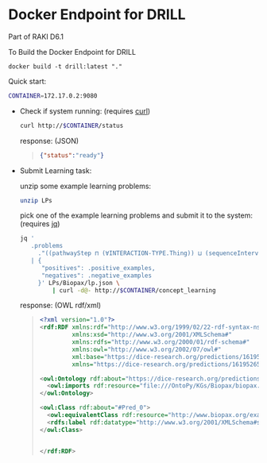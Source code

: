 # Docker Endpoint for DRILL

Part of RAKI D6.1

To Build the Docker Endpoint for DRILL

```
docker build -t drill:latest "."
```

Quick start:

```sh
CONTAINER=172.17.0.2:9080
```

* Check if system running:
  (requires [curl](https://curl.se/))

  ```sh
  curl http://$CONTAINER/status
  ```
  
  response: (JSON)
  > ```json
  > {"status":"ready"}
  > ```
  
* Submit Learning task:

  unzip some example learning problems:
  ```sh
  unzip LPs
  ```
 
  pick one of the example learning problems and submit it to the system:
  (requires [jq](https://stedolan.github.io/jq/))
  ```sh
  jq '
     .problems
       ."((pathwayStep ⊓ (∀INTERACTION-TYPE.Thing)) ⊔ (sequenceInterval ⊓ (∀ID-VERSION.Thing)))"
     | {
        "positives": .positive_examples,
        "negatives": .negative_examples
       }' LPs/Biopax/lp.json \
		   | curl -d@- http://$CONTAINER/concept_learning
  ```
  
  response: (OWL rdf/xml)
  > ```xml
  > <?xml version="1.0"?>
  > <rdf:RDF xmlns:rdf="http://www.w3.org/1999/02/22-rdf-syntax-ns#"
  >          xmlns:xsd="http://www.w3.org/2001/XMLSchema#"
  >          xmlns:rdfs="http://www.w3.org/2000/01/rdf-schema#"
  >          xmlns:owl="http://www.w3.org/2002/07/owl#"
  >          xml:base="https://dice-research.org/predictions/1619526593.1690164"
  >          xmlns="https://dice-research.org/predictions/1619526593.1690164#">
  > 
  > <owl:Ontology rdf:about="https://dice-research.org/predictions/1619526593.1690164">
  >   <owl:imports rdf:resource="file:///OntoPy/KGs/Biopax/biopax.owl"/>
  > </owl:Ontology>
  > 
  > <owl:Class rdf:about="#Pred_0">
  >   <owl:equivalentClass rdf:resource="http://www.biopax.org/examples/glycolysis#pathwayStep"/>
  >   <rdfs:label rdf:datatype="http://www.w3.org/2001/XMLSchema#string">pathwayStep</rdfs:label>
  > </owl:Class>
  > 
  > 
  > </rdf:RDF>
  > ```
